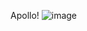 Apollo!
![image](https://user-images.githubusercontent.com/101656902/163035921-d27cb52c-e67f-451c-a8c9-587d842726ad.png)


